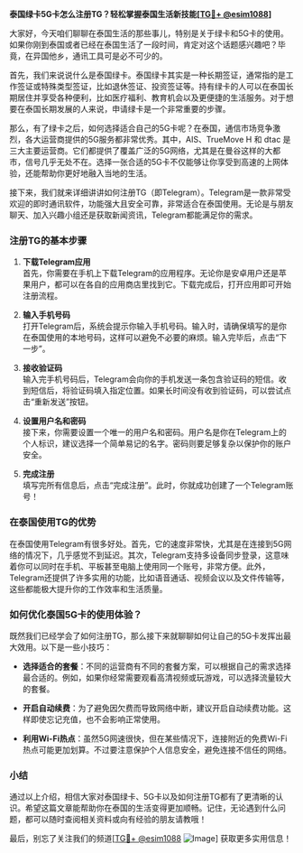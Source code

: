 **泰国绿卡5G卡怎么注册TG？轻松掌握泰国生活新技能[[TG💪+ @esim1088](https://t.me/s/esim1088)]**

大家好，今天咱们聊聊在泰国生活的那些事儿，特别是关于绿卡和5G卡的使用。如果你刚到泰国或者已经在泰国生活了一段时间，肯定对这个话题感兴趣吧？毕竟，在异国他乡，通讯工具可是必不可少的。

首先，我们来说说什么是泰国绿卡。泰国绿卡其实是一种长期签证，通常指的是工作签证或特殊类型签证，比如退休签证、投资签证等。持有绿卡的人可以在泰国长期居住并享受各种便利，比如医疗福利、教育机会以及更便捷的生活服务。对于想要在泰国长期发展的人来说，申请绿卡是一个非常重要的步骤。

那么，有了绿卡之后，如何选择适合自己的5G卡呢？在泰国，通信市场竞争激烈，各大运营商提供的5G服务都非常优秀。其中，AIS、TrueMove H 和 dtac 是三大主要运营商。它们都提供了覆盖广泛的5G网络，尤其是在曼谷这样的大都市，信号几乎无处不在。选择一张合适的5G卡不仅能够让你享受到高速的上网体验，还能帮助你更好地融入当地的生活。

接下来，我们就来详细讲讲如何注册TG（即Telegram）。Telegram是一款非常受欢迎的即时通讯软件，功能强大且安全可靠，非常适合在泰国使用。无论是与朋友聊天、加入兴趣小组还是获取新闻资讯，Telegram都能满足你的需求。

### 注册TG的基本步骤

1. **下载Telegram应用**  
   首先，你需要在手机上下载Telegram的应用程序。无论你是安卓用户还是苹果用户，都可以在各自的应用商店里找到它。下载完成后，打开应用即可开始注册流程。

2. **输入手机号码**  
   打开Telegram后，系统会提示你输入手机号码。输入时，请确保填写的是你在泰国使用的本地号码，这样可以避免不必要的麻烦。输入完毕后，点击“下一步”。

3. **接收验证码**  
   输入完手机号码后，Telegram会向你的手机发送一条包含验证码的短信。收到短信后，将验证码填入指定位置。如果长时间没有收到验证码，可以尝试点击“重新发送”按钮。

4. **设置用户名和密码**  
   接下来，你需要设置一个唯一的用户名和密码。用户名是你在Telegram上的个人标识，建议选择一个简单易记的名字。密码则要足够复杂以保护你的账户安全。

5. **完成注册**  
   填写完所有信息后，点击“完成注册”。此时，你就成功创建了一个Telegram账号！

### 在泰国使用TG的优势

在泰国使用Telegram有很多好处。首先，它的速度非常快，尤其是在连接到5G网络的情况下，几乎感觉不到延迟。其次，Telegram支持多设备同步登录，这意味着你可以同时在手机、平板甚至电脑上使用同一个账号，非常方便。此外，Telegram还提供了许多实用的功能，比如语音通话、视频会议以及文件传输等，这些都能极大提升你的工作效率和生活质量。

### 如何优化泰国5G卡的使用体验？

既然我们已经学会了如何注册TG，那么接下来就聊聊如何让自己的5G卡发挥出最大效用。以下是一些小技巧：

- **选择适合的套餐**：不同的运营商有不同的套餐方案，可以根据自己的需求选择最合适的。例如，如果你经常需要观看高清视频或玩游戏，可以选择流量较大的套餐。
  
- **开启自动续费**：为了避免因欠费而导致网络中断，建议开启自动续费功能。这样即使忘记充值，也不会影响正常使用。

- **利用Wi-Fi热点**：虽然5G网速很快，但在某些情况下，连接附近的免费Wi-Fi热点可能更加划算。不过要注意保护个人信息安全，避免连接不信任的网络。

### 小结

通过以上介绍，相信大家对泰国绿卡、5G卡以及如何注册TG都有了更清晰的认识。希望这篇文章能帮助你在泰国的生活变得更加顺畅。记住，无论遇到什么问题，都可以随时查阅相关资料或向有经验的朋友请教哦！

最后，别忘了关注我们的频道[[TG💪+ @esim1088](https://t.me/s/esim1088) ![Image](https://i.postimg.cc/4NQfJmqS/Snipaste-2025-05-13-00-14-12.png)] 获取更多实用信息！